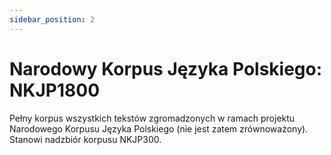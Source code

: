 ```yaml
---
sidebar_position: 2
---
```


# Narodowy Korpus Języka Polskiego: NKJP1800

Pełny korpus wszystkich tekstów zgromadzonych w ramach projektu Narodowego Korpusu Języka Polskiego (nie jest zatem zrównoważony). Stanowi nadzbiór korpusu NKJP300. 
